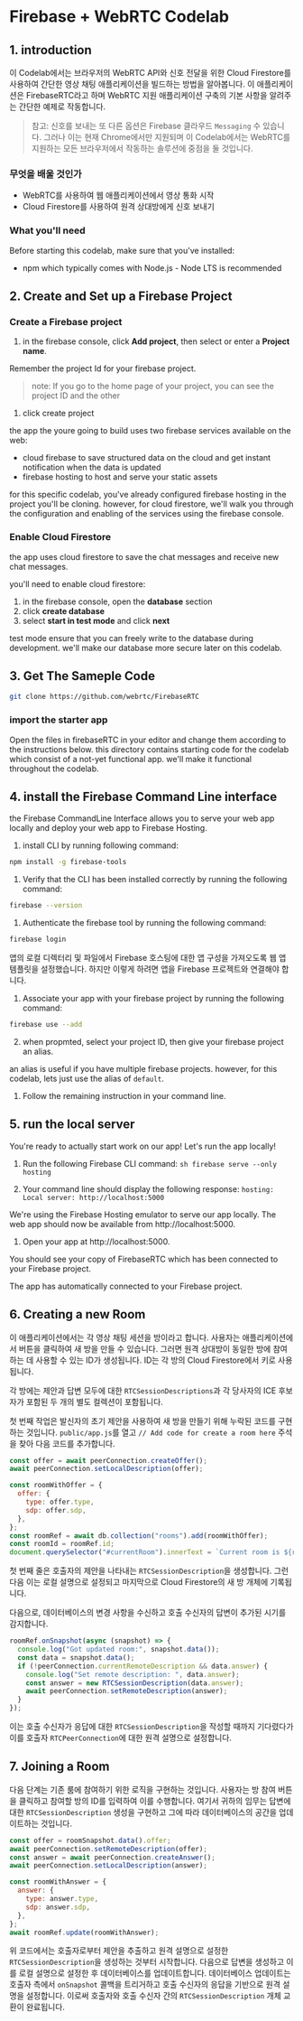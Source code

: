 # Firebase + WebRTC Codelab

## 1. introduction

이 Codelab에서는 브라우저의 WebRTC API와 신호 전달을 위한 Cloud Firestore를 사용하여 간단한 영상 채팅 애플리케이션을 빌드하는 방법을 알아봅니다.
이 애플리케이션은 FirebaseRTC라고 하며 WebRTC 지원 애플리케이션 구축의 기본 사항을 알려주는 간단한 예제로 작동합니다.

> 참고:
> 신호를 보내는 또 다른 옵션은 Firebase 클라우드 `Messaging` 수 있습니다. 그러나 이는 현재
> Chrome에서만 지원되며 이 Codelab에서는 WebRTC를 지원하는 모든 브라우저에서 작동하는
> 솔루션에 중점을 둘 것입니다.

### 무엇을 배울 것인가

- WebRTC를 사용하여 웹 애플리케이션에서 영상 통화 시작
- Cloud Firestore를 사용하여 원격 상대방에게 신호 보내기

### What you'll need

Before starting this codelab, make sure that you've installed:

- npm which typically comes with Node.js - Node LTS is recommended

## 2. Create and Set up a Firebase Project

### Create a Firebase project

1. in the firebase console, click **Add project**, then select or enter a **Project name**.

Remember the project Id for your firebase project.

> note:
> If you go to the home page of your project, you can see the project ID and the
> other

1. click create project

the app the youre going to build uses two firebase services available on the web:

- cloud firebase to save structured data on the cloud and get instant notification when the data is updated
- firebase hosting to host and serve your static assets

for this specific codelab, you've already configured firebase hosting in the project you'll be cloning. however, for cloud firestore, we'll walk you through the configuration and enabling of the services using the firebase console.

### Enable Cloud Firestore

the app uses cloud firestore to save the chat messages and receive new chat messages.

you'll need to enable cloud firestore:

1. in the firebase console, open the **database** section
2. click **create database**
3. select **start in test mode** and click **next**

test mode ensure that you can freely write to the database during development. we'll make our database more secure later on this codelab.

## 3. Get The Sameple Code

```bash
git clone https://github.com/webrtc/FirebaseRTC
```

### import the starter app

Open the files in firebaseRTC in your editor and change them according to the instructions below. this directory contains
starting code for the codelab which consist of a not-yet functional app. we'll make it functional throughout the codelab.

## 4. install the Firebase Command Line interface

the Firebase CommandLine Interface allows you to serve your web app locally and deploy your web app to Firebase Hosting.

1. install CLI by running following command:

```bash
npm install -g firebase-tools
```

1. Verify that the CLI has been installed correctly by running the following command:

```bash
firebase --version
```

1. Authenticate the firebase tool by running the following command:

```bash
firebase login
```

앱의 로컬 디렉터리 및 파일에서 Firebase 호스팅에 대한 앱 구성을 가져오도록 웹 앱 템플릿을 설정했습니다. 하지만 이렇게 하려면 앱을 Firebase 프로젝트와 연결해야 합니다.

1. Associate your app with your firebase project by running the following command:

```bash
firebase use --add
```

2. when propmted, select your project ID, then give your firebase project an alias.

an alias is useful if you have multiple firebase projects. however, for this codelab, lets just use the alias of `default`.

1. Follow the remaining instruction in your command line.

## 5. run the local server

You're ready to actually start work on our app! Let's run the app locally!

1. Run the following Firebase CLI command: `sh firebase serve --only hosting`

2. Your command line should display the following response: `hosting: Local server: http://localhost:5000`

We're using the Firebase Hosting emulator to serve our app locally. The web app should now be available from http://localhost:5000.

1. Open your app at http://localhost:5000.

You should see your copy of FirebaseRTC which has been connected to your Firebase project.

The app has automatically connected to your Firebase project.

## 6. Creating a new Room

이 애플리케이션에서는 각 영상 채팅 세션을 방이라고 합니다. 사용자는 애플리케이션에서 버튼을 클릭하여 새 방을 만들 수 있습니다. 그러면 원격 상대방이 동일한 방에 참여하는 데 사용할 수 있는 ID가 생성됩니다. ID는 각 방의 Cloud Firestore에서 키로 사용됩니다.

각 방에는 제안과 답변 모두에 대한 `RTCSessionDescriptions`과 각 당사자의 ICE 후보자가 포함된 두 개의 별도 컬렉션이 포함됩니다.

첫 번째 작업은 발신자의 초기 제안을 사용하여 새 방을 만들기 위해 누락된 코드를 구현하는 것입니다. `public/app.js`를 열고 `// Add code for create a room here` 주석을 찾아 다음 코드를 추가합니다.

```javascript
const offer = await peerConnection.createOffer();
await peerConnection.setLocalDescription(offer);

const roomWithOffer = {
  offer: {
    type: offer.type,
    sdp: offer.sdp,
  },
};
const roomRef = await db.collection("rooms").add(roomWithOffer);
const roomId = roomRef.id;
document.querySelector("#currentRoom").innerText = `Current room is ${roomId} - You are the caller!`;
```

첫 번째 줄은 호출자의 제안을 나타내는 `RTCSessionDescription`을 생성합니다. 그런 다음 이는 로컬 설명으로 설정되고 마지막으로 Cloud Firestore의 새 방 개체에 기록됩니다.

다음으로, 데이터베이스의 변경 사항을 수신하고 호출 수신자의 답변이 추가된 시기를 감지합니다.

```javascript
roomRef.onSnapshot(async (snapshot) => {
  console.log("Got updated room:", snapshot.data());
  const data = snapshot.data();
  if (!peerConnection.currentRemoteDescription && data.answer) {
    console.log("Set remote description: ", data.answer);
    const answer = new RTCSessionDescription(data.answer);
    await peerConnection.setRemoteDescription(answer);
  }
});
```

이는 호출 수신자가 응답에 대한 `RTCSessionDescription`을 작성할 때까지 기다렸다가 이를 호출자 `RTCPeerConnection`에 대한 원격 설명으로 설정합니다.

## 7. Joining a Room

다음 단계는 기존 룸에 참여하기 위한 로직을 구현하는 것입니다. 사용자는 방 참여 버튼을 클릭하고 참여할 방의 ID를 입력하여 이를 수행합니다. 여기서 귀하의 임무는 답변에 대한 `RTCSessionDescription` 생성을 구현하고 그에 따라 데이터베이스의 공간을 업데이트하는 것입니다.

```javascript
const offer = roomSnapshot.data().offer;
await peerConnection.setRemoteDescription(offer);
const answer = await peerConnection.createAnswer();
await peerConnection.setLocalDescription(answer);

const roomWithAnswer = {
  answer: {
    type: answer.type,
    sdp: answer.sdp,
  },
};
await roomRef.update(roomWithAnswer);
```

위 코드에서는 호출자로부터 제안을 추출하고 원격 설명으로 설정한 `RTCSessionDescription`을 생성하는 것부터 시작합니다. 다음으로 답변을 생성하고 이를 로컬 설명으로 설정한 후 데이터베이스를 업데이트합니다. 데이터베이스 업데이트는 호출자 측에서 `onSnapshot` 콜백을 트리거하고 호출 수신자의 응답을 기반으로 원격 설명을 설정합니다. 이로써 호출자와 호출 수신자 간의 `RTCSessionDescription` 개체 교환이 완료됩니다.
